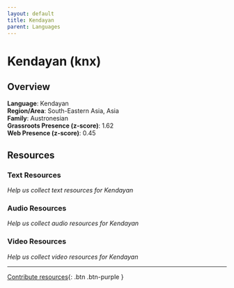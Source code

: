 ```yaml
---
layout: default
title: Kendayan
parent: Languages
---
```


# Kendayan (knx)

## Overview

**Language**: Kendayan  
**Region/Area**: South-Eastern Asia, Asia  
**Family**: Austronesian  
**Grassroots Presence (z-score)**: 1.62  
**Web Presence (z-score)**: 0.45  

## Resources

### Text Resources
*Help us collect text resources for Kendayan*

### Audio Resources
*Help us collect audio resources for Kendayan*

### Video Resources
*Help us collect video resources for Kendayan*

---

[Contribute resources](https://forms.office.com/e/1SfLJx3u1r){: .btn .btn-purple }
